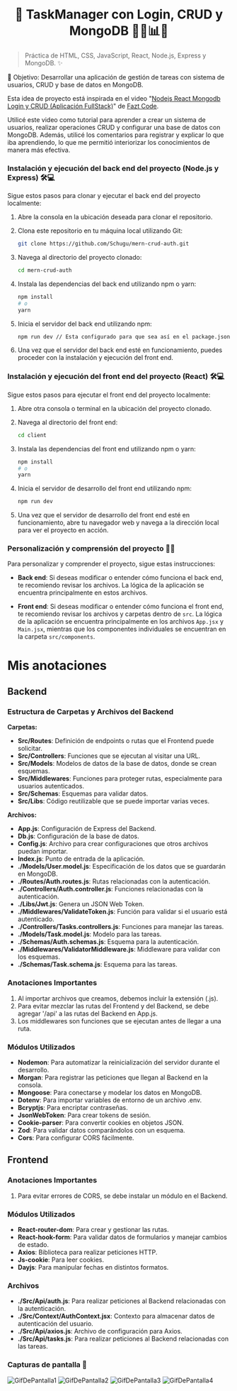 <h1 align='center'>🌟 TaskManager con Login, CRUD y MongoDB 🔐🔄📊🌟</h1>

> Práctica de HTML, CSS, JavaScript, React, Node.js, Express y MongoDB. ✨

🎯 Objetivo: Desarrollar una aplicación de gestión de tareas con sistema de usuarios, CRUD y base de datos en MongoDB.

Esta idea de proyecto está inspirada en el video "[Nodejs React Mongodb Login y CRUD (Aplicación FullStack)](https://youtu.be/NmkY4JgS21A?si=qWD6Td1IJp2UYNN6)" de [Fazt Code](https://www.youtube.com/@blackcode2).

Utilicé este video como tutorial para aprender a crear un sistema de usuarios, realizar operaciones CRUD y configurar una base de datos con MongoDB. Además, utilicé los comentarios para registrar y explicar lo que iba aprendiendo, lo que me permitió interiorizar los conocimientos de manera más efectiva.

### Instalación y ejecución del back end del proyecto (Node.js y Express) 🛠️💻

Sigue estos pasos para clonar y ejecutar el back end del proyecto localmente:

1. Abre la consola en la ubicación deseada para clonar el repositorio.

2. Clona este repositorio en tu máquina local utilizando Git:

    ```bash
    git clone https://github.com/Schugu/mern-crud-auth.git
    ```

3. Navega al directorio del proyecto clonado:

    ```bash
    cd mern-crud-auth
    ```

4. Instala las dependencias del back end utilizando npm o yarn:

    ```bash
    npm install
    # o
    yarn
    ```

5. Inicia el servidor del back end utilizando npm:

    ```bash
    npm run dev // Esta configurado para que sea así en el package.json 
    ```

7. Una vez que el servidor del back end esté en funcionamiento, puedes proceder con la instalación y ejecución del front end.

### Instalación y ejecución del front end del proyecto (React) 🛠️💻

Sigue estos pasos para ejecutar el front end del proyecto localmente:

1. Abre otra consola o terminal en la ubicación del proyecto clonado.

2. Navega al directorio del front end:

    ```bash
    cd client
    ```

3. Instala las dependencias del front end utilizando npm o yarn:

    ```bash
    npm install
    # o
    yarn
    ```

4. Inicia el servidor de desarrollo del front end utilizando npm:

    ```bash
    npm run dev
    ```

5. Una vez que el servidor de desarrollo del front end esté en funcionamiento, abre tu navegador web y navega a la dirección local para ver el proyecto en acción.

### Personalización y comprensión del proyecto 🎨🧠

Para personalizar y comprender el proyecto, sigue estas instrucciones:

- **Back end**: Si deseas modificar o entender cómo funciona el back end, te recomiendo revisar los archivos. La lógica de la aplicación se encuentra principalmente en estos archivos.

- **Front end**: Si deseas modificar o entender cómo funciona el front end, te recomiendo revisar los archivos y carpetas dentro de `src`. La lógica de la aplicación se encuentra principalmente en los archivos `App.jsx` y `Main.jsx`, mientras que los componentes individuales se encuentran en la carpeta `src/components`.



# Mis anotaciones
## Backend 
### Estructura de Carpetas y Archivos del Backend

**Carpetas:**

- **Src/Routes**: Definición de endpoints o rutas que el Frontend puede solicitar.
- **Src/Controllers**: Funciones que se ejecutan al visitar una URL.
- **Src/Models**: Modelos de datos de la base de datos, donde se crean esquemas.
- **Src/Middlewares**: Funciones para proteger rutas, especialmente para usuarios autenticados.
- **Src/Schemas**: Esquemas para validar datos.
- **Src/Libs**: Código reutilizable que se puede importar varias veces.

**Archivos:**

- **App.js**: Configuración de Express del Backend.
- **Db.js**: Configuración de la base de datos.
- **Config.js**: Archivo para crear configuraciones que otros archivos puedan importar.
- **Index.js**: Punto de entrada de la aplicación.
- **./Models/User.model.js**: Especificación de los datos que se guardarán en MongoDB.
- **./Routes/Auth.routes.js**: Rutas relacionadas con la autenticación.
- **./Controllers/Auth.controller.js**: Funciones relacionadas con la autenticación.
- **./Libs/Jwt.js**: Genera un JSON Web Token.
- **./Middlewares/ValidateToken.js**: Función para validar si el usuario está autenticado.
- **./Controllers/Tasks.controllers.js**: Funciones para manejar las tareas.
- **./Models/Task.model.js**: Modelo para las tareas.
- **./Schemas/Auth.schemas.js**: Esquema para la autenticación.
- **./Middlewares/ValidatorMiddleware.js**: Middleware para validar con los esquemas.
- **./Schemas/Task.schema.js**: Esquema para las tareas.

### Anotaciones Importantes

1. Al importar archivos que creamos, debemos incluir la extensión (.js).
2. Para evitar mezclar las rutas del Frontend y del Backend, se debe agregar '/api' a las rutas del Backend en App.js.
3. Los middlewares son funciones que se ejecutan antes de llegar a una ruta.

### Módulos Utilizados

- **Nodemon**: Para automatizar la reinicialización del servidor durante el desarrollo.
- **Morgan**: Para registrar las peticiones que llegan al Backend en la consola.
- **Mongoose**: Para conectarse y modelar los datos en MongoDB.
- **Dotenv**: Para importar variables de entorno de un archivo .env.
- **Bcryptjs**: Para encriptar contraseñas.
- **JsonWebToken**: Para crear tokens de sesión.
- **Cookie-parser**: Para convertir cookies en objetos JSON.
- **Zod**: Para validar datos comparándolos con un esquema.
- **Cors**: Para configurar CORS fácilmente.


## Frontend
### Anotaciones Importantes

1. Para evitar errores de CORS, se debe instalar un módulo en el Backend.

### Módulos Utilizados

- **React-router-dom**: Para crear y gestionar las rutas.
- **React-hook-form**: Para validar datos de formularios y manejar cambios de estado.
- **Axios**: Biblioteca para realizar peticiones HTTP.
- **Js-cookie**: Para leer cookies.
- **Dayjs**: Para manipular fechas en distintos formatos.

### Archivos

- **./Src/Api/auth.js**: Para realizar peticiones al Backend relacionadas con la autenticación.
- **./Src/Context/AuthContext.jsx**: Contexto para almacenar datos de autenticación del usuario.
- **./Src/Api/axios.js**: Archivo de configuración para Axios.
- **./Src/Api/tasks.js**: Para realizar peticiones al Backend relacionadas con las tareas.

### Capturas de pantalla 📸
<img src='public/CapturaDePantalla1.png' alt='GifDePantalla1'>
<img src='public/CapturaDePantalla2.png' alt='GifDePantalla2'>
<img src='public/CapturaDePantalla3.png' alt='GifDePantalla3'>
<img src='public/CapturaDePantalla4.png' alt='GifDePantalla4'>




